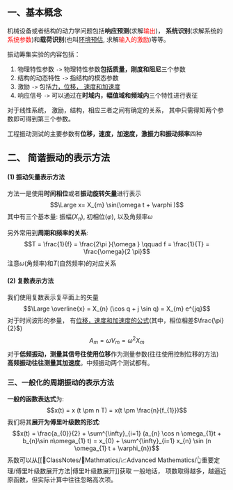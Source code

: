 ## 一、基本概念
机械设备或者结构的动力学问题包括**响应预测**(求解<mark style="background: transparent; color: red">输出</mark>)， **系统识别**(求解系统的<mark style="background: transparent; color: red">系统参数</mark>)和**载荷识别**(也叫<u>环境预估</u>, 求解<mark style="background: transparent; color: red">输入的激励</mark>)等等。

振动筹集实验的内容包括：
1. 物理特性参数 `->` 物理特性参数**包括质量，刚度和阻尼**三个参数
2. 结构的动态特性 `->` 指结构的模态参数
3. 激励 `->` 包括<u>力，位移， 速度和加速度</u>
4. 响应信号 `->` 可以通过在**时域内，幅值域和频域内**三个特性进行表征

对于线性系统， 激励，结构，相应三者之间有确定的关系， 其中只需得知两个参数即可得到第三个参数。

工程振动测试的主要参数有**位移，速度，加速度，激振力和振动频率**四种

## 二、 简谐振动的表示方法
#### (1) 振动矢量表示方法
方法一是使用**时间相位**或者**振动旋转矢量**进行表示 
$$\Large x=  X_{m} \sin(\omega t + \varphi )$$
其中有三个基本量:  振幅($X_{n}$), 初相位($\varphi$), 以及角频率$\omega$ 

另外常用到**周期和频率的关系**:
$$T = \frac{1}{f} = \frac{2\pi }{\omega } \qquad  f = \frac{1}{T} = \frac{\omega}{2 \pi}$$
注意$\omega$(角频率)和$T$(自然频率)的对应关系

#### (2) 复数表示方法
我们使用复数表示复平面上的矢量
$$\Large \overline{x} = X_{n} (\cos q  + j \sin q) = X_{m} e^{jq}$$
对于时间波形的参量， 有<u>位移，速度和加速度的公式</u>(其中，相位相差$\frac{\pi}{2}$)
$$A_{m}= \omega V_{m} = \omega^{2} X_{m}$$
对于**低频振动，测量其信号往使用位移**作为测量参数(往往使用控制位移的方法)
**高频振动往往测量其加速度**。中频振动两个测试都有。

### 三、一般化的周期振动的表示方法
**一般的函数表达式**为: 
$$x(t) = x (t \pm n T) = x(t \pm \frac{n}{f_{1}})$$
我们将其**展开为傅里叶级数的形式**: 
$$x(t) = \frac{a_{0}}{2} + \sum^{\infty}_{i=1} (a_{n} \cos n \omega_{1}t + b_{n}\sin n\omega_{1} t) = x_{0} + \sum^{\infty}_{i=1} x_{n} \sin (n \omega_{1} t +  \varphi_{n})$$
系数可以从[[📘ClassNotes/📐Mathmatics/📈Advanced Mathematics/👆重要定理/傅里叶级数展开方法|傅里叶级数展开]]获取
一般地话， 项数取得越多，越逼近原函数，但实际计算中往往忽略高次项。